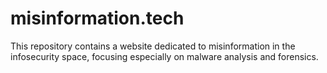 # misinformation.tech

This repository contains a website dedicated to misinformation in the infosecurity space, focusing especially on malware analysis and forensics.
